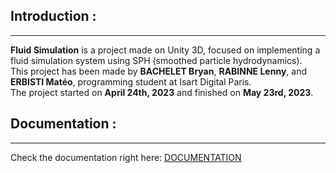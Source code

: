 ## Introduction :
---
 **Fluid Simulation** is a project made on Unity 3D, focused on implementing a fluid simulation system using SPH (smoothed particle hydrodynamics). <br>
 This project has been made by **BACHELET Bryan**, **RABINNE Lenny**, and **ERBISTI Matéo**, programming student at Isart Digital Paris. <br>
 The project started on **April 24th, 2023** and finished on **May 23rd, 2023**. <br>

## Documentation :
---
Check the documentation right here: [DOCUMENTATION](Rapport_mecanique_des_fluides.pdf)
